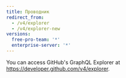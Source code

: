 ```yaml
---
title: Проводник
redirect_from:
  - /v4/explorer
  - /v4/explorer-new
versions:
  free-pro-team: '*'
  enterprise-server: '*'
---
```


You can access GitHub's GraphQL Explorer at https://developer.github.com/v4/explorer.
